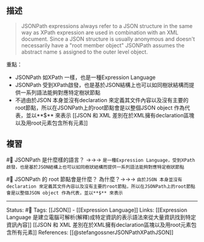 ## 描述

> JSONPath expressions always refer to a JSON structure in the same way as XPath expression are used in combination with an XML document. Since a JSON structure is usually anonymous and doesn't necessarily have a "root member object" JSONPath assumes the abstract name `$` assigned to the outer level object.

重點：
- JSONPath 如XPath 一樣，也是一種Expression Language
- JSONPath 受到XPath啟發，也是基於JSON結構上也可以如同樹狀結構而提供一系列語法能夠對應特定樹狀節點
- 不過由於JSON 本身並沒有declaration 來定義其文件內容以及沒有主要的root節點，所以在JSONPath上的root節點會是以整個JSON object 作為代表，並以**$** 來表示
[[JSON 和 XML 差別在於XML擁有declaration區塊以及用root元素包含所有元素]]
## 複習

#🧠 JSONPath 是什麼樣的語言？ ->->-> `是一種Expression Language，受到XPath啟發，也是基於JSON結構上也可以如同樹狀結構而提供一系列語法能夠對應特定樹狀節點`

#🧠 JSONPath 的 root 節點會是什麼？ 為什麼？->->-> `由於JSON 本身並沒有declaration 來定義其文件內容以及沒有主要的root節點，所以在JSONPath上的root節點會是以整個JSON object 作為代表，並以**$** 來表示`


---
Status: #🌱 
Tags:
[[JSON]] - [[Expression Language]]
Links:
[[Expression Language 是建立電腦可解析(解釋)成特定資訊的表示語法來從大量資訊找到特定資訊內容]]
[[JSON 和 XML 差別在於XML擁有declaration區塊以及用root元素包含所有元素]]
References:
[[@stefangossnerJSONPathXPathJSON]]